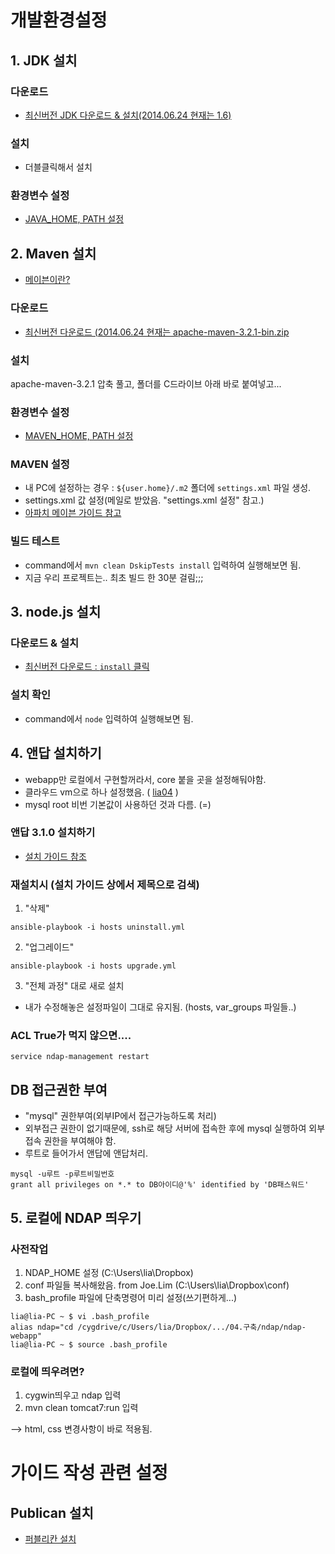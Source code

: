 # 개발환경설정

## 1. JDK 설치

### 다운로드
* [최신버전 JDK 다운로드 & 설치(2014.06.24 현재는 1.6)](http://www.oracle.com/technetwork/java/javasebusiness/downloads/java-archive-downloads-javase6-419409.html#jdk-6u45-oth-JPR)

### 설치
* 더블클릭해서 설치

### 환경변수 설정

* [JAVA_HOME, PATH 설정](http://h5bak.tistory.com/91)

## 2. Maven 설치

* [메이븐이란?](http://scolor.tistory.com/19)

### 다운로드
* [최신버전 다운로드 (2014.06.24 현재는 apache-maven-3.2.1-bin.zip](http://apache.tt.co.kr/maven/maven-3/3.2.1/binaries/apache-maven-3.2.1-bin.zip)

### 설치
apache-maven-3.2.1 압축 풀고, 폴더를 C드라이브 아래 바로 붙여넣고...

### 환경변수 설정             

* [MAVEN_HOME, PATH 설정](http://kyungseo.pe.kr/archives/513)

### MAVEN 설정

* 내 PC에 설정하는 경우 : `${user.home}/.m2` 폴더에 `settings.xml` 파일 생성.
* settings.xml 값 설정(메일로 받았음. "settings.xml 설정" 참고.)
* [아파치 메이븐 가이드 참고](http://maven.apache.org/settings.html)

### 빌드 테스트

* command에서 `mvn clean DskipTests install` 입력하여 실행해보면 됨.
* 지금 우리 프로젝트는.. 최초 빌드 한 30분 걸림;;; 

## 3. node.js 설치

### 다운로드 & 설치
* [최신버전 다운로드 : `install` 클릭 ](http://www.nodejs.org/)

### 설치 확인
* command에서 `node` 입력하여 실행해보면 됨.

## 4. 앤답 설치하기
* webapp만 로컬에서 구현할꺼라서, core 붙을 곳을 설정해둬야함. 
* 클라우드 vm으로 하나 설정했음.  ( [lia04](http://wiki.nexrcorp.com/display/BD/Ucloud+VM+list) )
* mysql root 비번 기본값이 사용하던 것과 다름. (=)

### 앤답 3.1.0 설치하기                
* [설치 가이드 참조](https://github.com/nexr/ndap-playbooks/tree/ndap-3.1)

### 재설치시 (설치 가이드 상에서 제목으로 검색)
1. "삭제"
```
ansible-playbook -i hosts uninstall.yml
```
2. "업그레이드"
```
ansible-playbook -i hosts upgrade.yml
```
3. "전체 과정" 대로 새로 설치
* 내가 수정해놓은 설정파일이 그대로 유지됨. (hosts, var_groups 파일들..)

### ACL True가 먹지 않으면....
```
service ndap-management restart
```

## DB 접근권한 부여
* "mysql" 권한부여(외부IP에서 접근가능하도록 처리)
* 외부접근 권한이 없기때문에, ssh로 해당 서버에 접속한 후에 mysql 실행하여 외부접속 권한을 부여해야 함.
* 루트로 들어가서 앤답에 앤답처리.
```
mysql -u루트 -p루트비밀번호
grant all privileges on *.* to DB아이디@'%' identified by 'DB패스워드'
```


## 5. 로컬에 NDAP 띄우기
### 사전작업
1. NDAP_HOME 설정 (C:\Users\lia\Dropbox) 
2. conf 파일들 복사해왔음. from Joe.Lim (C:\Users\lia\Dropbox\conf)
3. bash_profile 파일에 단축명령어 미리 설정(쓰기편하게...)
```
lia@lia-PC ~ $ vi .bash_profile
alias ndap="cd /cygdrive/c/Users/lia/Dropbox/.../04.구축/ndap/ndap-webapp"
lia@lia-PC ~ $ source .bash_profile
```

### 로컬에 띄우려면?
1. cygwin띄우고 ndap 입력
2. mvn clean tomcat7:run 입력
 
 
-->  html, css 변경사항이 바로 적용됨. 
 
 

# 가이드 작성 관련 설정

## Publican 설치
  
* [퍼블리칸 설치](https://fedorahosted.org/publican/)